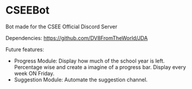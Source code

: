 # CSEEBot
Bot made for the CSEE Official Discord Server

Dependencies: 
https://github.com/DV8FromTheWorld/JDA

Future features:
 - Progress Module: Display how much of the school year is left. Percentage wise and create a imagine of a progress bar. Display every week ON Friday.
 - Suggestion Module: Automate the suggestion channel.
